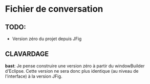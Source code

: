 # Fichier de conversation

## TODO:

 - Version zéro du projet depuis JFig
 
## CLAVARDAGE

__bast__: Je pense construire une version zéro à partir du windowBuilder d'Eclipse. Cette version ne sera donc plus identique (au niveau de l'interface) à la version JFig.
 

